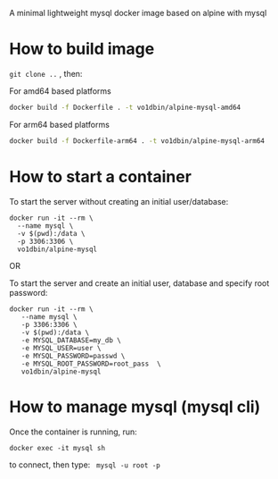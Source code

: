 A minimal lightweight mysql docker image based on alpine with mysql 

# How to build image

`git clone ..` , then:

For amd64 based platforms

```bash
docker build -f Dockerfile . -t vo1dbin/alpine-mysql-amd64 
```

For arm64 based platforms

```bash
docker build -f Dockerfile-arm64 . -t vo1dbin/alpine-mysql-arm64
```

# How to start a container

To start the server without creating an initial user/database:

```
docker run -it --rm \
  --name mysql \
  -v $(pwd):/data \
  -p 3306:3306 \
  vo1dbin/alpine-mysql
```

OR

To start the server and create an initial user, database and specify root password:

```
docker run -it --rm \
   --name mysql \
   -p 3306:3306 \
   -v $(pwd):/data \
   -e MYSQL_DATABASE=my_db \
   -e MYSQL_USER=user \
   -e MYSQL_PASSWORD=passwd \
   -e MYSQL_ROOT_PASSWORD=root_pass  \
   vo1dbin/alpine-mysql
```

# How to manage mysql (mysql cli)

Once the container is running, run:

```
docker exec -it mysql sh
```

to connect, then type:  `` mysql -u root -p``


